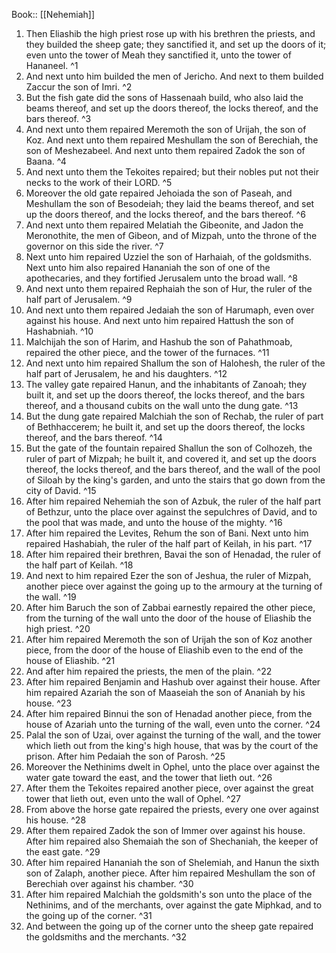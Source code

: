  Book:: [[Nehemiah]]
 1. Then Eliashib the high priest rose up with his brethren the priests, and they builded the sheep gate; they sanctified it, and set up the doors of it; even unto the tower of Meah they sanctified it, unto the tower of Hananeel. ^1
 2. And next unto him builded the men of Jericho. And next to them builded Zaccur the son of Imri. ^2
 3. But the fish gate did the sons of Hassenaah build, who also laid the beams thereof, and set up the doors thereof, the locks thereof, and the bars thereof. ^3
 4. And next unto them repaired Meremoth the son of Urijah, the son of Koz. And next unto them repaired Meshullam the son of Berechiah, the son of Meshezabeel. And next unto them repaired Zadok the son of Baana. ^4
 5. And next unto them the Tekoites repaired; but their nobles put not their necks to the work of their LORD. ^5
 6. Moreover the old gate repaired Jehoiada the son of Paseah, and Meshullam the son of Besodeiah; they laid the beams thereof, and set up the doors thereof, and the locks thereof, and the bars thereof. ^6
 7. And next unto them repaired Melatiah the Gibeonite, and Jadon the Meronothite, the men of Gibeon, and of Mizpah, unto the throne of the governor on this side the river. ^7
 8. Next unto him repaired Uzziel the son of Harhaiah, of the goldsmiths. Next unto him also repaired Hananiah the son of one of the apothecaries, and they fortified Jerusalem unto the broad wall. ^8
 9. And next unto them repaired Rephaiah the son of Hur, the ruler of the half part of Jerusalem. ^9
 10. And next unto them repaired Jedaiah the son of Harumaph, even over against his house. And next unto him repaired Hattush the son of Hashabniah. ^10
 11. Malchijah the son of Harim, and Hashub the son of Pahathmoab, repaired the other piece, and the tower of the furnaces. ^11
 12. And next unto him repaired Shallum the son of Halohesh, the ruler of the half part of Jerusalem, he and his daughters. ^12
 13. The valley gate repaired Hanun, and the inhabitants of Zanoah; they built it, and set up the doors thereof, the locks thereof, and the bars thereof, and a thousand cubits on the wall unto the dung gate. ^13
 14. But the dung gate repaired Malchiah the son of Rechab, the ruler of part of Bethhaccerem; he built it, and set up the doors thereof, the locks thereof, and the bars thereof. ^14
 15. But the gate of the fountain repaired Shallun the son of Colhozeh, the ruler of part of Mizpah; he built it, and covered it, and set up the doors thereof, the locks thereof, and the bars thereof, and the wall of the pool of Siloah by the king's garden, and unto the stairs that go down from the city of David. ^15
 16. After him repaired Nehemiah the son of Azbuk, the ruler of the half part of Bethzur, unto the place over against the sepulchres of David, and to the pool that was made, and unto the house of the mighty. ^16
 17. After him repaired the Levites, Rehum the son of Bani. Next unto him repaired Hashabiah, the ruler of the half part of Keilah, in his part. ^17
 18. After him repaired their brethren, Bavai the son of Henadad, the ruler of the half part of Keilah. ^18
 19. And next to him repaired Ezer the son of Jeshua, the ruler of Mizpah, another piece over against the going up to the armoury at the turning of the wall. ^19
 20. After him Baruch the son of Zabbai earnestly repaired the other piece, from the turning of the wall unto the door of the house of Eliashib the high priest. ^20
 21. After him repaired Meremoth the son of Urijah the son of Koz another piece, from the door of the house of Eliashib even to the end of the house of Eliashib. ^21
 22. And after him repaired the priests, the men of the plain. ^22
 23. After him repaired Benjamin and Hashub over against their house. After him repaired Azariah the son of Maaseiah the son of Ananiah by his house. ^23
 24. After him repaired Binnui the son of Henadad another piece, from the house of Azariah unto the turning of the wall, even unto the corner. ^24
 25. Palal the son of Uzai, over against the turning of the wall, and the tower which lieth out from the king's high house, that was by the court of the prison. After him Pedaiah the son of Parosh. ^25
 26. Moreover the Nethinims dwelt in Ophel, unto the place over against the water gate toward the east, and the tower that lieth out. ^26
 27. After them the Tekoites repaired another piece, over against the great tower that lieth out, even unto the wall of Ophel. ^27
 28. From above the horse gate repaired the priests, every one over against his house. ^28
 29. After them repaired Zadok the son of Immer over against his house. After him repaired also Shemaiah the son of Shechaniah, the keeper of the east gate. ^29
 30. After him repaired Hananiah the son of Shelemiah, and Hanun the sixth son of Zalaph, another piece. After him repaired Meshullam the son of Berechiah over against his chamber. ^30
 31. After him repaired Malchiah the goldsmith's son unto the place of the Nethinims, and of the merchants, over against the gate Miphkad, and to the going up of the corner. ^31
 32. And between the going up of the corner unto the sheep gate repaired the goldsmiths and the merchants. ^32
